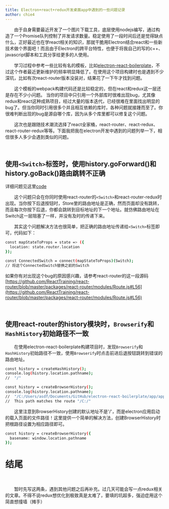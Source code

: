 ```yaml
---
title: Electron+react+redux开发桌面app中遇到的一些问题记录 
author: chie4
---
```


&emsp;&emsp;由于自身需要最近开发了一个图片下载工具，底层使用nodejs编写，通过构造了一个Promise队列控制了并发请求数量。稳定使用了一段时间后还是觉得缺点什么，正好最近也在学react相关的知识，那就干脆用Electron结合react和一些新技术做个界面吧！而且由于Electron的跨平台特性，也便于将我自己的写的c++、javascript脚本和工具分享给更多的人使用。

&emsp;&emsp;学习过程中参考一些比较有名的模板，比如[electron-react-boilerplate](https://github.com/chentsulin/electron-react-boilerplate)，不过这个作者最近更新维护的频率明显降低了。在使用这个项目构建时也是遇到不少深坑，比如有次react-router版本没装对，结果花了一下午才找到问题。

&emsp;&emsp;这个模板的webpack构建代码还是比较稳定的，但在react和redux这一层还是存在不少小问题。 当你的项目中只引用一个外部库时很难出现bug，尤其像redux和react这种成熟项目，经过大量的版本迭代，已经很难在里面找出明显的bug了。但当你同时引用很多个并且相互依赖的库时，各种问题就接踵而至了。你很难判断出现的bug是源自哪个库，因为从多个库里都可以修复这个问题。

&emsp;&emsp;这次也是跟随技术潮流选择了react全家桶，react-router、react-redux、react-router-redux等等。下面我把我在electron开发中遇到的问题列举一下，相信很多人多少会遇到类似的问题。

&emsp;&emsp;

## 使用`<Switch>`标签时，使用history.goForward()和history.goBack()路由跳转不正确
详细问题见这里[code](https://codesandbox.io/s/G6nWE3X0r)

&emsp;&emsp;这个问题只会在你同时使用react-router的`<Switch>`和react-router-redux时出现。当你按下后退按钮时，Store里的路由地址是正确，然而页面却没有跳转，而且每次你按下后退，你都会跳转到目标地址的下一个地址。就仿佛路由地址在Switch这一层阻塞了一样，并没有及时的传递下来。

&emsp;&emsp;其实这个问题解决方法也很简单，把正确的路由地址传递给`<Switch>`标签即可，代码如下：
```bash
const mapStateToProps = state => ({
  location: state.router.location
});

const ConnectedSwitch = connect(mapStateToProps)(Switch);
// 将这个ConnectedSwitch替换之前的Switch
```

如果你有对出现这个bug的原因感兴趣，请参考react-router的这一段源码[https://github.com/ReactTraining/react-router/blob/master/packages/react-router/modules/Route.js#L56](https://github.com/ReactTraining/react-router/blob/master/packages/react-router/modules/Route.js#L56)

&emsp;&emsp;

## 使用react-router的history模块时，`Browserify`和`HashHistory`初始路径不一致

&emsp;&emsp;在使用electron-react-boilerplate构建项目时，发现`Browserify`和`HashHistory`初始路径不一致，使用`Browserify`时点击前进后退按钮跳转到错误的路由地址。
```bash
const history = createHashHistory();
console.log(history.location.pathname);     
//  "/"
```

```bash
const history = createBrowserHistory();
console.log(history.location.pathname);     
//  "/C:/Users/asdf/Documents/GitHub/electron-react-boilerplate/app/app.html"
//  This path matches the route "/C:/"
```

&emsp;&emsp;这里注意到BrowserHistory创建的默认地址不是'/'，而是electron应用启动的载入页面的文件路径！这里提供一个简单的解决方法，创建BrowserHistory时把根路径设置为相应路径即可。

```bash
const history = createBrowserHistory({
  basename: window.location.pathname
});
```

# 结尾

&emsp;&emsp;

&emsp;&emsp;暂时先写这两条，遇到其他问题之后再补充。过几天可能会写一点redux相关的文章。不得不说redux想优化到极致真是太难了，要填的坑超多，强迫症用这个简直想撞墙（摊手）